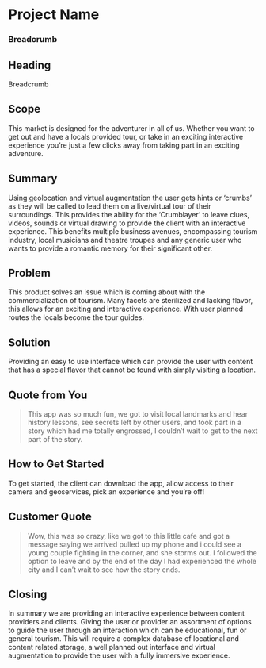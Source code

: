 # Project Name #
###	Breadcrumb

## Heading ##
Breadcrumb

## Scope ##
This market is designed for the adventurer in all of us. Whether you want to get out and have a locals provided tour, or take in an exciting interactive experience you’re just a few clicks away from taking part in an exciting adventure.

## Summary ##

Using geolocation and virtual augmentation the user gets hints or ‘crumbs’ as they will be called to lead them on a live/virtual tour of their surroundings. This provides the ability for the ‘Crumblayer’ to leave clues, videos, sounds or virtual drawing to provide the client with an interactive experience.
This benefits multiple business avenues, encompassing tourism industry, local musicians and theatre troupes and any generic user who wants to provide a romantic memory for their significant other.

## Problem ##
This product solves an issue which is coming about with the commercialization of tourism. Many facets are sterilized and lacking flavor, this allows for an exciting and interactive experience. With user planned routes the locals become the tour guides.

## Solution ##
Providing an easy to use interface which can provide the user with content that has a special flavor that cannot be found with simply visiting a location.

## Quote from You ##
> This app was so much fun, we got to visit local landmarks and hear history lessons, see secrets left by other users, and took part in a story which had me totally engrossed, I couldn’t wait to get to the next part of the story.

## How to Get Started ##

To get started, the client can download the app, allow access to their camera and geoservices, pick an experience and you’re off!

## Customer Quote ##

> Wow, this was so crazy, like we got to this little cafe and got a message saying we arrived pulled up my phone and i could see a young couple fighting in the corner, and she storms out. I followed the option to leave and by the end of the day I had experienced the whole city and I can’t wait to see how the story ends.

## Closing  ##

In summary we are providing an interactive experience between content providers and clients. Giving the user or provider an assortment of options to guide the user through an interaction which can be educational, fun or general tourism. This will require a complex database of locational and content related storage, a well planned out interface and virtual augmentation to provide the user with a fully immersive experience.
